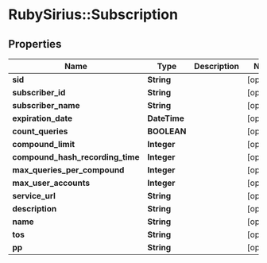 # RubySirius::Subscription

## Properties
Name | Type | Description | Notes
------------ | ------------- | ------------- | -------------
**sid** | **String** |  | [optional] 
**subscriber_id** | **String** |  | [optional] 
**subscriber_name** | **String** |  | [optional] 
**expiration_date** | **DateTime** |  | [optional] 
**count_queries** | **BOOLEAN** |  | [optional] 
**compound_limit** | **Integer** |  | [optional] 
**compound_hash_recording_time** | **Integer** |  | [optional] 
**max_queries_per_compound** | **Integer** |  | [optional] 
**max_user_accounts** | **Integer** |  | [optional] 
**service_url** | **String** |  | [optional] 
**description** | **String** |  | [optional] 
**name** | **String** |  | [optional] 
**tos** | **String** |  | [optional] 
**pp** | **String** |  | [optional] 

